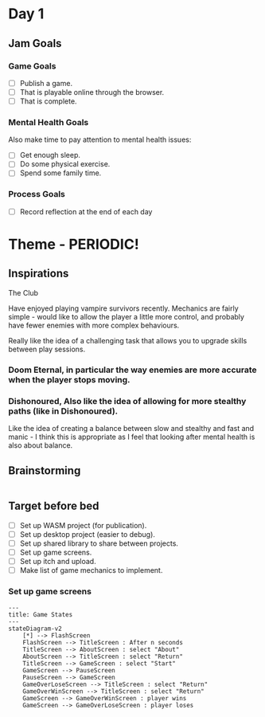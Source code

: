 # Day 1

## Jam Goals

### Game Goals

- [ ] Publish a game.
- [ ] That is playable online through the browser.
- [ ] That is complete.

### Mental Health Goals

Also make time to pay attention to mental health issues:

- [ ] Get enough sleep.
- [ ] Do some physical exercise.
- [ ] Spend some family time.

### Process Goals

- [ ] Record reflection at the end of each day

# Theme - PERIODIC!

## Inspirations

The Club

Have enjoyed playing vampire survivors recently. Mechanics are fairly simple - would like to allow the player a little more control, and probably have fewer enemies with more complex behaviours.

Really like the idea of a challenging task that allows you to upgrade skills between play sessions.

### Doom Eternal, in particular the way enemies are more accurate when the player stops moving. 
### Dishonoured, Also like the idea of allowing for more stealthy paths (like in Dishonoured).
Like the idea of creating a balance between slow and stealthy and fast and manic - I think this is appropriate as I feel that looking after mental health is also about balance.



## Brainstorming

```mermaid

```

## Target before bed

- [ ] Set up WASM project (for publication).
- [ ] Set up desktop project (easier to debug).
- [ ] Set up shared library to share between projects.
- [ ] Set up game screens.
- [ ] Set up itch and upload.
- [ ] Make list of game mechanics to implement.

### Set up game screens

```mermaid
---
title: Game States
---
stateDiagram-v2
    [*] --> FlashScreen
    FlashScreen --> TitleScreen : After n seconds
    TitleScreen --> AboutScreen : select "About"
    AboutScreen --> TitleScreen : select "Return"
    TitleScreen --> GameScreen : select "Start"
    GameScreen --> PauseScreen 
    PauseScreen --> GameScreen
    GameOverLoseScreen --> TitleScreen : select "Return"
    GameOverWinScreen --> TitleScreen : select "Return"
    GameScreen --> GameOverWinScreen : player wins
    GameScreen --> GameOverLoseScreen : player loses
```
